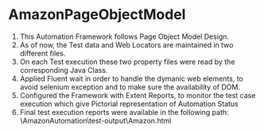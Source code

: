 # AmazonPageObjectModel

1. This Automation Framework follows Page Object Model Design.
2. As of now, the Test data and Web Locators are maintained in two different files.
3. On each Test execution these two property files were read by the corresponding Java Class.
4. Applied Fluent wait in order to handle the dymanic web elements, to avoid selenium exception and to make sure the availability of DOM.
5. Configured the Framework with Extent Reports, to monitor the test case execution which give Pictorial representation of Automation Status
6. Final test execution reports were available in the following path: \AmazonAutomation\test-output\Amazon.html
